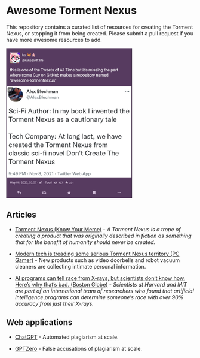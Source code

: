 # Awesome Torment Nexus

This repository contains a curated list of resources for creating the Torment Nexus, or stopping it from being
created. Please submit a pull request if you have more 
awesome resources to add.

<a href="https://yiff.life/users/koko/statuses/110331798312881669">
<img src="awesome-torment-nexus.png" height="400">
</a>

## Articles

* [Torment Nexus (Know Your Meme)](https://knowyourmeme.com/memes/torment-nexus) - *A Torment Nexus is a trope of creating a product that was originally described in fiction as something that for the benefit of humanity should never be created.*

* [Modern tech is treading some serious Torment Nexus territory (PC Gamer)](https://www.pcgamer.com/modern-tech-is-treading-some-serious-torment-nexus-territory/) - New products such as video doorbells and robot vacuum cleaners are collecting intimate personal information.

* [AI programs can tell race from X-rays, but scientists don’t know how. Here’s why that’s bad. (Boston Globe)](https://www.boston.com/news/health/2022/05/18/scientists-create-ai-race-from-x-rays-dont-know-how-it-works-harvard-mit/) - *Scientists at Harvard and MIT are part of an international team of researchers who found that artificial intelligence programs can determine someone’s race with over 90% accuracy from just their X-rays.*
## Web applications

* [ChatGPT](https://chat.openai.com) - Automated plagiarism at scale.

* [GPTZero](https://gptzero.me/) - False accusations
of plagiarism at scale.
